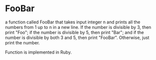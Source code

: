 # FooBar
a function called FooBar that takes input integer n and prints all the numbers from 1 up to n in a new line. If the number is divisible by 3, then print "Foo"; if the number is divisible by 5, then print "Bar"; and if the number is divisible by both 3 and 5, then print "FooBar". Otherwise, just print the number.

Function is implemented in Ruby.


